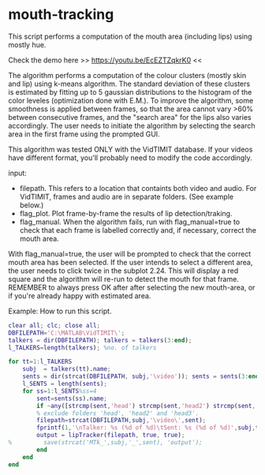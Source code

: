 # mouth-tracking

This script performs a computation of the mouth area (including lips)
using mostly hue. 

Check the demo here >> https://youtu.be/EcEZTZqkrK0 << 

The algorithm performs a computation of the colour
clusters (mostly skin and lip) using k-means algorithm. The standard
deviation of these clusters is estimated by fitting up to 5 gaussian
distributions to the histogram of the color leveles (optimization done
with E.M.). To improve the algorithm, some smoothness is applied
between frames, so that the area cannot vary >60% between consecutive
frames, and the "search area" for the lips also varies accordingly. 
The user needs to initiate the algorithm by selecting the search area in
the first frame using the prompted GUI.

This algorithm was tested ONLY with the VidTIMIT database. If your videos
have different format, you'll probably need to modify the code accordingly. 

input:   
- filepath. This refers to a location that containts both video and
  audio. For VidTIMIT, frames and audio are in separate folders. 
  (See example below.)
- flag_plot. Plot frame-by-frame the results of lip detection/traking.
- flag_manual. When the algorithm fails, run with flag_manual=true to
  check that each frame is labelled correctly and, if necessary, correct 
  the mouth area.

With flag_manual=true, the user will be prompted to check that the
correct mouth area has been selected. If the user intends to select a
different area, the user needs to click twice in the subplot 2.24. 
This will display a red square and the algorithm will re-run to detect
the mouth for that frame. 
REMEMBER to always press OK after after selecting the new mouth-area, or 
if you're already happy with estimated area.

Example: How to run this script.

```matlab
clear all; clc; close all;
DBFILEPATH='C:\MATLAB\VidTIMIT\';
talkers = dir(DBFILEPATH); talkers = talkers(3:end);
l_TALKERS=length(talkers); %no. of talkers

for tt=1:l_TALKERS
    subj  = talkers(tt).name;
    sents = dir(strcat(DBFILEPATH, subj,'\video')); sents = sents(3:end);
    l_SENTS = length(sents);
    for ss=1:l_SENTS%ss=4
        sent=sents(ss).name;
        if ~any([strcmp(sent,'head') strcmp(sent,'head2') strcmp(sent,'head3')]) 
        % exclude folders 'head', 'head2' and 'head3'.
        filepath=strcat(DBFILEPATH,subj,'\video\',sent);
        fprintf(1,'\nTalker: %s (%d of %d)\tSent: %s (%d of %d)',subj,tt,l_TALKERS,sent,ss,l_SENTS);
        output = lipTracker(filepath, true, true);
%         save(strcat('MTk_',subj,'_',sent), 'output');
        end
    end
end
```
